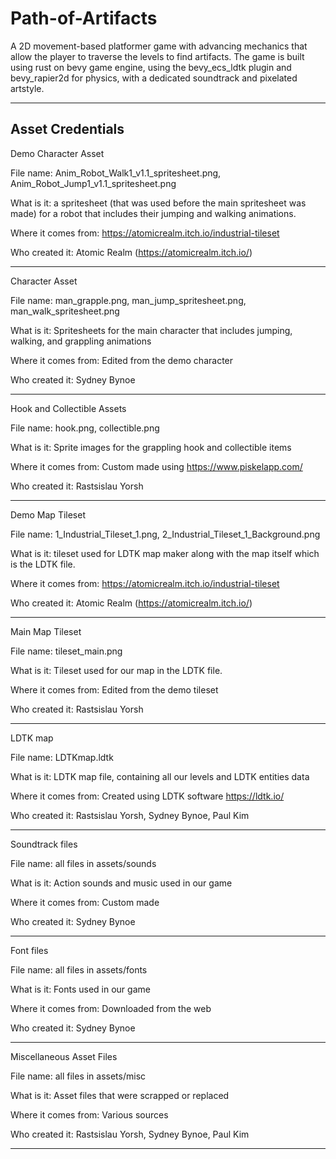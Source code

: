 # Path-of-Artifacts
A 2D movement-based platformer game with advancing mechanics that allow the player to traverse the levels to find artifacts.
The game is built using rust on bevy game engine, using the bevy_ecs_ldtk plugin and bevy_rapier2d for physics, with a dedicated soundtrack and pixelated artstyle.

---------------------------------------------------------------------------------------
Asset Credentials
---------------------------------------------------------------------------------------

Demo Character Asset

File name: Anim_Robot_Walk1_v1.1_spritesheet.png, Anim_Robot_Jump1_v1.1_spritesheet.png

What is it: a spritesheet (that was used before the main spritesheet was made) for a robot that includes their jumping and walking animations.

Where it comes from: https://atomicrealm.itch.io/industrial-tileset 

Who created it: Atomic Realm (https://atomicrealm.itch.io/)

---------------------------------------------------------------------------------------

Character Asset

File name: man_grapple.png, man_jump_spritesheet.png, man_walk_spritesheet.png

What is it: Spritesheets for the main character that includes jumping, walking, and grappling animations

Where it comes from: Edited from the demo character

Who created it: Sydney Bynoe

---------------------------------------------------------------------------------------

Hook and Collectible Assets

File name: hook.png, collectible.png

What is it: Sprite images for the grappling hook and collectible items

Where it comes from: Custom made using https://www.piskelapp.com/

Who created it: Rastsislau Yorsh

---------------------------------------------------------------------------------------

Demo Map Tileset

File name: 1_Industrial_Tileset_1.png, 2_Industrial_Tileset_1_Background.png

What is it: tileset used for LDTK map maker along with the map itself which is the LDTK file.

Where it comes from: https://atomicrealm.itch.io/industrial-tileset

Who created it: Atomic Realm (https://atomicrealm.itch.io/)

---------------------------------------------------------------------------------------

Main Map Tileset

File name: tileset_main.png

What is it: Tileset used for our map in the LDTK file.

Where it comes from: Edited from the demo tileset

Who created it: Rastsislau Yorsh

---------------------------------------------------------------------------------------

LDTK map 

File name: LDTKmap.ldtk

What is it: LDTK map file, containing all our levels and LDTK entities data

Where it comes from: Created using LDTK software https://ldtk.io/

Who created it: Rastsislau Yorsh, Sydney Bynoe, Paul Kim

---------------------------------------------------------------------------------------

Soundtrack files

File name: all files in assets/sounds

What is it: Action sounds and music used in our game

Where it comes from: Custom made

Who created it: Sydney Bynoe

---------------------------------------------------------------------------------------

Font files

File name: all files in assets/fonts

What is it: Fonts used in our game 

Where it comes from: Downloaded from the web

Who created it: Sydney Bynoe

---------------------------------------------------------------------------------------

Miscellaneous Asset Files

File name: all files in assets/misc

What is it: Asset files that were scrapped or replaced

Where it comes from: Various sources

Who created it: Rastsislau Yorsh, Sydney Bynoe, Paul Kim

---------------------------------------------------------------------------------------


